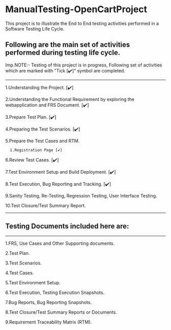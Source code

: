 # ManualTesting-OpenCartProject
This project is to illustrate the End to End testing activities performed in a Software Testing Life Cycle.

## Following are the main set of activities performed during testing life cycle.

Imp.NOTE:- Testing of this project is in progress, Following set of activities which are marked with "Tick [✔️]"
symbol are completed.
*************************************************************************************************************
1.Understanding the Project.   [✔️]

2.Understanding the Functional Requirement by exploring the webapplication and FRS Document.   [✔️]

3.Prepare Test Plan.   [✔️]

4.Preparing the Test Scenarios.   [✔️]  

5.Prepare the Test Cases and RTM.

      1.Registration Page [✔️]

6.Review Test Cases.   [✔️]

7.Test Environment Setup and Build Deployment.   [✔️]

8.Test Execution, Bug Reporting and Tracking.   [✔️]

9.Sanity Testing, Re-Testing, Regression Testing, User Interface Testing.

10.Test Closure/Test Summary Report.
*************************************************************************************************************


## Testing Documents included here are:
*************************************************************************************************************
1.FRS, Use Cases and Other Supporting documents.

2.Test Plan.

3.Test Scenarios.

4.Test Cases.

5.Test Environment Setup.

6.Test Execution, Testing Execution Snapshots.

7.Bug Reports, Bug Reporting Snapshots.

8.Test Closure/Test Summary Reports or Documents.

9.Requirement Traceability Matrix (RTM).


